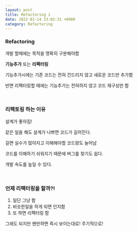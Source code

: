 ```yaml
---
layout: post
title: Refactoring 1
date: 2022-01-14 23:02:31 +0900
category: Refactoring
---
```

### Refactoring


개발 할때에는 목적을 명확히 구분해야함

**기능추가**  또는 **리팩터링**


기능추가시에는 기존 코드는 전혀 건드리지 않고 새로운 코드만 추가함

반면 리팩터링할 때에는 기능추가는 전혀하지 않고 코드 재구성만 함



<br>

### 리팩토링 하는 이유

설계가 좋아짐!

같은 일을 해도 설계가 나쁘면 코드가 길어진다.

길면 실수가 많아지고 이해해야할 코드량도 늘어남

코드를 이해하기 쉬워지기 때문에 버그를 찾기도 쉽다.

개발 속도를 높일 수 있다.

<br>

### 언제 리팩터링을 할까?!

1. 일단 그냥 함
1. 비슷한일을 하게 되면 인지함
1. 또 하면 리팩터링 함

그래도 되지만 왠만하면 즉시 보이는대로! 주기적으로!

